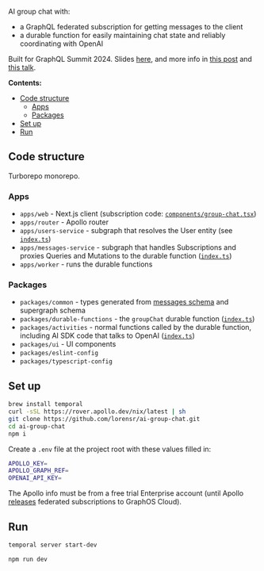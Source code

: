 AI group chat with:

- a GraphQL federated subscription for getting messages to the client
- a durable function for easily maintaining chat state and reliably coordinating with OpenAI

Built for GraphQL Summit 2024. Slides [here](http://bit.ly/summit-chat), and more info in [this post](https://temporal.io/blog/durable-execution-in-distributed-systems-increasing-observability) and [this talk](https://www.youtube.com/watch?v=AulAm5BtMXw&list=PL0MRiRrXAvRjMAfx42eiokiAmfclUX-6S&index=16).

**Contents:**

<!-- START doctoc generated TOC please keep comment here to allow auto update -->
<!-- DON'T EDIT THIS SECTION, INSTEAD RE-RUN doctoc TO UPDATE -->

- [Code structure](#code-structure)
  - [Apps](#apps)
  - [Packages](#packages)
- [Set up](#set-up)
- [Run](#run)

<!-- END doctoc generated TOC please keep comment here to allow auto update -->

## Code structure

Turborepo monorepo.

### Apps

- `apps/web` - Next.js client (subscription code: [`components/group-chat.tsx`](apps/web/components/group-chat.tsx))
- `apps/router` - Apollo router
- `apps/users-service` - subgraph that resolves the User entity (see [`index.ts`](apps/users-service/src/index.ts))
- `apps/messages-service` - subgraph that handles Subscriptions and proxies Queries and Mutations to the durable function ([`index.ts`](apps/messages-service/src/index.ts))
- `apps/worker` - runs the durable functions

### Packages

- `packages/common` - types generated from [messages schema](packages/common/src/messages.graphql) and supergraph schema
- `packages/durable-functions` - the `groupChat` durable function ([`index.ts`](packages/durable-functions/index.ts))
- `packages/activities` - normal functions called by the durable function, including AI SDK code that talks to OpenAI ([`index.ts`](packages/activities/index.ts))
- `packages/ui` - UI components
- `packages/eslint-config`
- `packages/typescript-config`

## Set up

```sh
brew install temporal
curl -sSL https://rover.apollo.dev/nix/latest | sh
git clone https://github.com/lorensr/ai-group-chat.git
cd ai-group-chat
npm i
```

Create a `.env` file at the project root with these values filled in:

```sh
APOLLO_KEY=
APOLLO_GRAPH_REF=
OPENAI_API_KEY=
```

The Apollo info must be from a free trial Enterprise account (until Apollo [releases](https://www.apollographql.com/blog/federated-subscriptions-in-graphos-real-time-data-at-scale#federated-subscriptions-with-graphos-cloud) federated subscriptions to GraphOS Cloud).

## Run

```sh
temporal server start-dev
```

```sh
npm run dev
```
